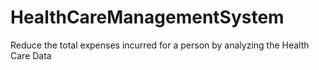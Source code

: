 # HealthCareManagementSystem
Reduce the total expenses incurred for a  person by analyzing the Health Care Data 
